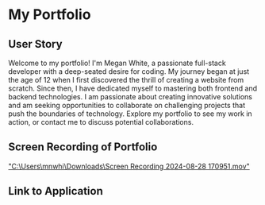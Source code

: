 # My Portfolio

## User Story
Welcome to my portfolio! I'm Megan White, a passionate full-stack developer with a deep-seated desire for coding. My journey began at just the age of 12 when I first discovered the thrill of creating a website from scratch. Since then, I have dedicated myself to mastering both frontend and backend technologies.
I am passionate about creating innovative solutions and am seeking opportunities to collaborate on challenging projects that push the boundaries of technology. Explore my portfolio to see my work in action, or contact me to discuss potential collaborations.

## Screen Recording of Portfolio
["C:\Users\mnwhi\Downloads\Screen Recording 2024-08-28 170951.mov"](https://github.com/user-attachments/assets/7b9f14e5-0711-430b-b638-299901ee3181)

## Link to Application
